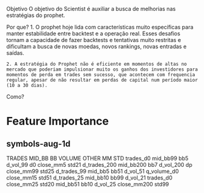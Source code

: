 Objetivo
    O objetivo do Scientist é auxiliar a busca de melhorias nas estratégias do prophet.

Por que?
    1. O prophet hoje lida com características muito específicas para manter estabilidade entre backtest e a operação real. Esses desafios tornam a capacidade de fazer backtests e tentativas muito restritas e dificultam a busca de novas moedas, novos rankings, novas entradas e saídas. 

    2. A estratégia do Prophet não é eficiente em momentos de altas no mercado que poderiam impulsionar muito os ganhos dos investidores para momentos de perda em trades sem sucesso, que acontecem com frequencia regular, apesar de não resultar em perdas de capital num período maior (10 a 30 dias).

Como?

# Feature Importance 

## symbols-aug-1d
TRADES          MID_BB      BB      VOLUME      OTHER           MM              STD
trades_d0       mid_bb99    bb5     d_vol_99    d0              close_mm5       std21
d_trades_200    mid_bb200   bb7     d_vol_200   dp              close_mm99      std25
d_trades_99     mid_bb5     bb51    d_vol_51    q_volume_d0     close_mm15      std51
d_trades_25     mid_bb10    bb99    d_vol_21    trades_d0       close_mm25      std20
                mid_bb51    bb10    d_vol_25                    close_mm200     std99